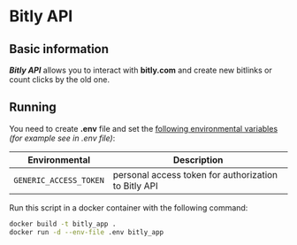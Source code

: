# Bitly API

## Basic information

***Bitly API*** allows you to interact with **bitly.com** and create new bitlinks or count clicks by the old one.

## Running

You need to create **.env** file and set the <ins>following environmental variables</ins> *(for example see in .env file)*:

| Environmental         | Description                                           |
|-----------------------|-------------------------------------------------------|
| `GENERIC_ACCESS_TOKEN`| personal access token for authorization to Bitly API  |

Run this script in a docker container with the following command:
```bash
docker build -t bitly_app .
docker run -d --env-file .env bitly_app
```
